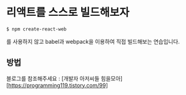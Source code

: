 # 리액트를 스스로 빌드해보자

```bash
$ npm create-react-web
```

를 사용하지 않고
babel과 webpack을 이용하여 직접 빌드해보는 연습입니다.

## 방법

블로그를 참조해주세요 : [개발자 아저씨들 힘을모아][https://programming119.tistory.com/99]
